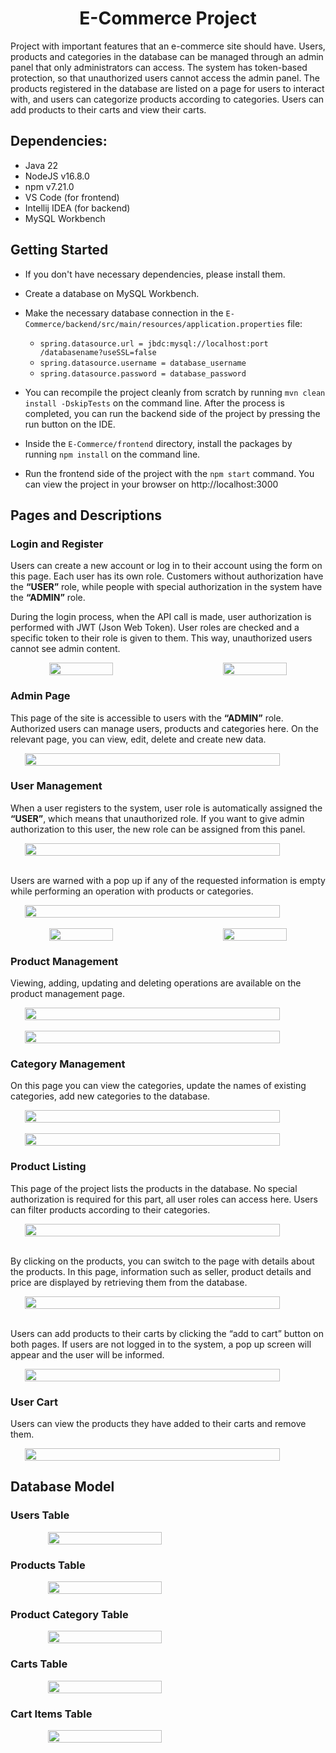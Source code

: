 <p align="center">
	<h1 align="center">E-Commerce Project</h1>
	<p align="left">
Project with important features that an e-commerce site should have. Users, products and categories in the database can be managed through an admin panel that only administrators can access. The system has token-based protection, so that unauthorized users cannot access the admin panel. The products registered in the database are listed on a page for users to interact with, and users can categorize products according to categories. Users can add products to their carts and view their carts.
	</p>
</p>

## Dependencies:

 - Java 22
 - NodeJS v16.8.0
 - npm v7.21.0
 - VS Code (for frontend)
 - Intellij IDEA (for backend)
 - MySQL Workbench

## Getting Started

- If you don't have necessary dependencies, please install them.

- Create a database on MySQL Workbench.

- Make the necessary database connection in the `E-Commerce/backend/src/main/resources/application.properties` file:
	- `spring.datasource.url = jbdc:mysql://localhost:port /databasename?useSSL=false`
	- `spring.datasource.username = database_username`
	- `spring.datasource.password = database_password`

- You can recompile the project cleanly from scratch by running `mvn clean install -DskipTests` on the command line. After the process is completed, you can run the backend side of the project by pressing the run button on the IDE.

- Inside the `E-Commerce/frontend` directory, install the packages by running `npm install` on the command line.

- Run the frontend side of the project with the `npm start` command. You can view the project in your browser on http://localhost:3000

## Pages and Descriptions

### Login and Register

Users can create a new account or log in to their account using the form on this page. Each user has its own role. Customers without authorization have the **“USER”** role, while people with special authorization in the system have the **“ADMIN”** role.

During the login process, when the API call is made, user authorization is performed with JWT (Json Web Token). User roles are checked and a specific token to their role is given to them. This way, unauthorized users cannot see admin content.

<div align="center" style="width:100%;display:flex;justify-content:space-between;">
	<img width="45%" src="/screenshots/login.png" align="center" alt="" />
	<img width="45%" src="/screenshots/register.png" align="center" alt="" />
</div>

### Admin Page

This page of the site is accessible to users with the **“ADMIN”** role. Authorized users can manage users, products and categories here. On the relevant page, you can view, edit, delete and create new data.

<div align="center" style="width:100%;display:flex;justify-content:space-between;">
	<img width="90%" src="/screenshots/admin_home.png" align="center" alt="" />
</div>

### User Management

When a user registers to the system, user role is automatically assigned the **“USER”**, which means that unauthorized role. If you want to give admin authorization to this user, the new role can be assigned from this panel.

<div align="center" style="width:100%;display:flex;justify-content:space-between;">
	<img width="90%" src="/screenshots/user_management-1.png" align="center" alt="" />
</div>

<br />

Users are warned with a pop up if any of the requested information is empty while performing an operation with products or categories.

<div align="center" style="width:100%;display:flex;justify-content:space-between;">
	<img width="90%" src="/screenshots/user_management-2.png" align="center" alt="" />
</div>

<br />

<div align="center" style="width:100%;display:flex;justify-content:space-between;">
	<img width="45%" src="/screenshots/user_management-3.png" align="center" alt="" />
	<img width="45%" src="/screenshots/user_management-4.png" align="center" alt="" />
</div>

### Product Management

Viewing, adding, updating and deleting operations are available on the product management page.

<div align="center" style="width:100%;display:flex;justify-content:space-between;">
	<img width="90%" src="/screenshots/product_management-1.png" align="center" alt="" />
</div>

<br />

<div align="center" style="width:100%;display:flex;justify-content:space-between;">
	<img width="90%" src="/screenshots/product_management-2.png" align="center" alt="" />
</div>

### Category Management

On this page you can view the categories, update the names of existing categories, add new categories to the database.

<div align="center" style="width:100%;display:flex;justify-content:space-between;">
	<img width="90%" src="/screenshots/category_management-1.png" align="center" alt="" />
</div>

<br />

<div align="center" style="width:100%;display:flex;justify-content:space-between;">
	<img width="90%" src="/screenshots/category_management-2.png" align="center" alt="" />
</div>

### Product Listing

This page of the project lists the products in the database. No special authorization is required for this part, all user roles can access here. Users can filter products according to their categories.

<div align="center" style="width:100%;display:flex;justify-content:space-between;">
	<img width="90%" src="/screenshots/products-1.png" align="center" alt="" />
</div>

<br />

By clicking on the products, you can switch to the page with details about the products. In this page, information such as seller, product details and price are displayed by retrieving them from the database.

<div align="center" style="width:100%;display:flex;justify-content:space-between;">
	<img width="90%" src="/screenshots/products-2.png" align="center" alt="" />
</div>

<br />

Users can add products to their carts by clicking the “add to cart” button on both pages. If users are not logged in to the system, a pop up screen will appear and the user will be informed.

<div align="center" style="width:100%;display:flex;justify-content:space-between;">
	<img width="90%" src="/screenshots/products-3.png" align="center" alt="" />
</div>

### User Cart

Users can view the products they have added to their carts and remove them.

<div align="center" style="width:100%;display:flex;justify-content:space-between;">
	<img width="90%" src="/screenshots/cart.png" align="center" alt="" />
</div>

## Database Model

### Users Table

<div align="center" style="width:100%;display:flex;justify-content:space-between;">
	<img width="60%" src="/screenshots/db_users.png" align="center" alt="" />
</div>

### Products Table

<div align="center" style="width:100%;display:flex;justify-content:space-between;">
	<img width="60%" src="/screenshots/db_products.png" align="center" alt="" />
</div>

### Product Category Table

<div align="center" style="width:100%;display:flex;justify-content:space-between;">
	<img width="60%" src="/screenshots/db_product_category.png" align="center" alt="" />
</div>

### Carts Table

<div align="center" style="width:100%;display:flex;justify-content:space-between;">
	<img width="60%" src="/screenshots/db_carts.png" align="center" alt="" />
</div>

### Cart Items Table

<div align="center" style="width:100%;display:flex;justify-content:space-between;">
	<img width="60%" src="/screenshots/db_cart_items.png" align="center" alt="" />
</div>

